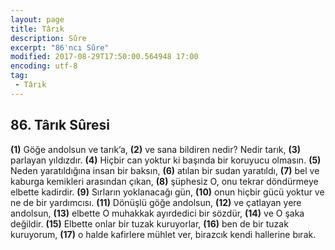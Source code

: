 ```yaml
---
layout: page
title: Târık
description: Sûre
excerpt: "86'ncı Sûre"
modified: 2017-08-29T17:50:00.564948 17:00
encoding: utf-8
tag: 
 - Târık
---
```


## 86. Târık Sûresi

**(1)** Göğe andolsun ve tarık’a,
**(2)** ve sana bildiren nedir? Nedir tarık,
**(3)** parlayan yıldızdır.
**(4)** Hiçbir can yoktur ki başında bir koruyucu olmasın.
**(5)** Neden yaratıldığına insan bir baksın,
**(6)** atılan bir sudan yaratıldı,
**(7)** bel ve kaburga kemikleri arasından çıkan,
**(8)** şüphesiz O, onu tekrar döndürmeye elbette kadirdir.
**(9)** Sırların yoklanacağı gün,
**(10)** onun hiçbir gücü yoktur ve ne de bir yardımcısı.
**(11)** Dönüşlü göğe andolsun,
**(12)** ve çatlayan yere andolsun, 
**(13)** elbette O muhakkak ayırdedici bir sözdür,
**(14)** ve O şaka değildir.
**(15)** Elbette onlar bir tuzak kuruyorlar,
**(16)** ben de bir tuzak kuruyorum, 
**(17)** o halde kafirlere mühlet ver, birazcık kendi hallerine bırak. 
